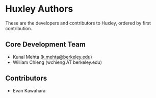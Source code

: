 # Huxley Authors
These are the developers and contributors to Huxley, ordered by first contribution.

## Core Development Team
- Kunal Mehta (<k.mehta@berkeley.edu>)
- William Chieng (wchieng AT berkeley.edu)

## Contributors
- Evan Kawahara
